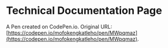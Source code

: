 # Technical Documentation Page

A Pen created on CodePen.io. Original URL: [https://codepen.io/mofokengkatleho/pen/MWpqmaz](https://codepen.io/mofokengkatleho/pen/MWpqmaz).



